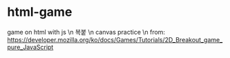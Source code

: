 # html-game
game on html with js \n
복붙 \n
canvas practice \n
from: https://developer.mozilla.org/ko/docs/Games/Tutorials/2D_Breakout_game_pure_JavaScript